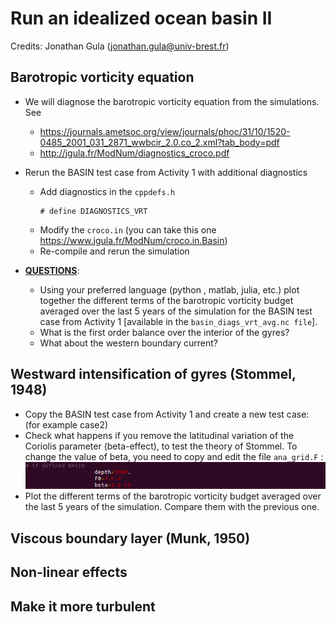 # Run an idealized ocean basin II
Credits: Jonathan Gula (jonathan.gula@univ-brest.fr)

## Barotropic vorticity equation

  * We will diagnose the barotropic vorticity equation from the simulations. See
    * https://journals.ametsoc.org/view/journals/phoc/31/10/1520-0485_2001_031_2871_wwbcir_2.0.co_2.xml?tab_body=pdf
    * http://jgula.fr/ModNum/diagnostics_croco.pdf

  * Rerun the BASIN test case from Activity 1 with additional diagnostics
      * Add diagnostics in the ```cppdefs.h```
        ```
        # define DIAGNOSTICS_VRT
        ```
      * Modify the ```croco.in``` (you can take this one https://www.jgula.fr/ModNum/croco.in.Basin)
      * Re-compile and rerun the simulation

  * <ins>**QUESTIONS**</ins>:
      * Using your preferred language (python , matlab, julia, etc.) plot together the different terms of the barotropic vorticity budget averaged over the last 5 years of the simulation for the BASIN test case from Activity 1 [available in the ```basin_diags_vrt_avg.nc file```].
      * What is the first order balance over the interior of the gyres?
      * What about the western boundary current?
   
 ## Westward intensification of gyres (Stommel, 1948)
  * Copy the BASIN test case from Activity 1 and create a new test case: (for example case2)
  * Check what happens if you remove the latitudinal variation of the Coriolis parameter (beta-effect), to test the theory of Stommel. To change the value of beta, you need to copy and edit the file ```ana_grid.F``` :
    ![Alt text](https://github.com/quentinjamet/Tuto/blob/main/Figure/basin_coriolis.png "a title")
  * Plot the different terms of the barotropic vorticity budget averaged over the last 5 years of the simulation. Compare them with the previous one.
    

 ## Viscous boundary layer (Munk, 1950)

 ## Non-linear effects

 ## Make it more turbulent

